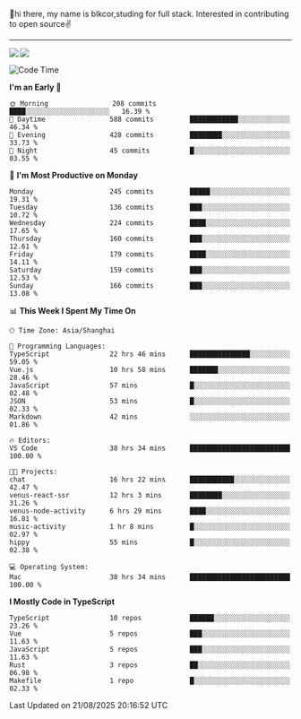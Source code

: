 👋hi there, my name is blkcor,studing for full stack.
Interested in contributing to open source✌️

<hr/>

![](https://github-readme-stats.vercel.app/api?username=blkcor)
<a href="https://github.com/blkcor/github-readme-stats">
    <img align="left" src="https://github-readme-stats.vercel.app/api/top-langs/?username=blkcor&hide=jupyter%20notebook,shaderlab,tex,c%23&langs_count=9" />
</a>


<!--START_SECTION:waka-->
![Code Time](http://img.shields.io/badge/Code%20Time-2%2C434%20hrs%2035%20mins-blue)

**I'm an Early 🐤** 

```text
🌞 Morning                208 commits         ████░░░░░░░░░░░░░░░░░░░░░   16.39 % 
🌆 Daytime                588 commits         ████████████░░░░░░░░░░░░░   46.34 % 
🌃 Evening                428 commits         ████████░░░░░░░░░░░░░░░░░   33.73 % 
🌙 Night                  45 commits          █░░░░░░░░░░░░░░░░░░░░░░░░   03.55 % 
```
📅 **I'm Most Productive on Monday** 

```text
Monday                   245 commits         █████░░░░░░░░░░░░░░░░░░░░   19.31 % 
Tuesday                  136 commits         ███░░░░░░░░░░░░░░░░░░░░░░   10.72 % 
Wednesday                224 commits         ████░░░░░░░░░░░░░░░░░░░░░   17.65 % 
Thursday                 160 commits         ███░░░░░░░░░░░░░░░░░░░░░░   12.61 % 
Friday                   179 commits         ████░░░░░░░░░░░░░░░░░░░░░   14.11 % 
Saturday                 159 commits         ███░░░░░░░░░░░░░░░░░░░░░░   12.53 % 
Sunday                   166 commits         ███░░░░░░░░░░░░░░░░░░░░░░   13.08 % 
```


📊 **This Week I Spent My Time On** 

```text
🕑︎ Time Zone: Asia/Shanghai

💬 Programming Languages: 
TypeScript               22 hrs 46 mins      ███████████████░░░░░░░░░░   59.05 % 
Vue.js                   10 hrs 58 mins      ███████░░░░░░░░░░░░░░░░░░   28.46 % 
JavaScript               57 mins             █░░░░░░░░░░░░░░░░░░░░░░░░   02.48 % 
JSON                     53 mins             █░░░░░░░░░░░░░░░░░░░░░░░░   02.33 % 
Markdown                 42 mins             ░░░░░░░░░░░░░░░░░░░░░░░░░   01.86 % 

🔥 Editors: 
VS Code                  38 hrs 34 mins      █████████████████████████   100.00 % 

🐱‍💻 Projects: 
chat                     16 hrs 22 mins      ███████████░░░░░░░░░░░░░░   42.47 % 
venus-react-ssr          12 hrs 3 mins       ████████░░░░░░░░░░░░░░░░░   31.26 % 
venus-node-activity      6 hrs 29 mins       ████░░░░░░░░░░░░░░░░░░░░░   16.81 % 
music-activity           1 hr 8 mins         █░░░░░░░░░░░░░░░░░░░░░░░░   02.97 % 
hippy                    55 mins             █░░░░░░░░░░░░░░░░░░░░░░░░   02.38 % 

💻 Operating System: 
Mac                      38 hrs 34 mins      █████████████████████████   100.00 % 
```

**I Mostly Code in TypeScript** 

```text
TypeScript               10 repos            ██████░░░░░░░░░░░░░░░░░░░   23.26 % 
Vue                      5 repos             ███░░░░░░░░░░░░░░░░░░░░░░   11.63 % 
JavaScript               5 repos             ███░░░░░░░░░░░░░░░░░░░░░░   11.63 % 
Rust                     3 repos             ██░░░░░░░░░░░░░░░░░░░░░░░   06.98 % 
Makefile                 1 repo              █░░░░░░░░░░░░░░░░░░░░░░░░   02.33 % 
```




 Last Updated on 21/08/2025 20:16:52 UTC
<!--END_SECTION:waka-->


